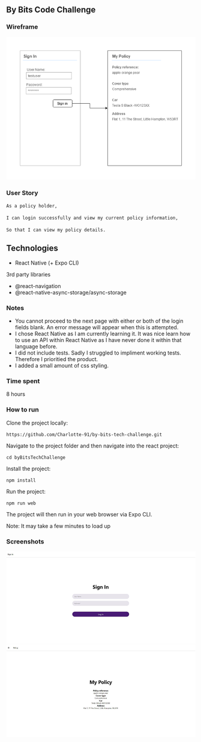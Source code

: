 ## By Bits Code Challenge

### Wireframe

![Wireframe](./readme-img/tech-challange-wireframe.png)

### User Story

```
As a policy holder,

I can login successfully and view my current policy information,

So that I can view my policy details.
```

## Technologies

- React Native (+ Expo CLI)

3rd party libraries
- @react-navigation
- @react-native-async-storage/async-storage

### Notes

- You cannot proceed to the next page with either or both of the login fields blank. An error message will appear when this is attempted. 
- I chose React Native as I am currently learning it. It was nice learn how to use an API within React Native as I have never done it within that language before.
- I did not include tests. Sadly I struggled to impliment working tests. Therefore I prioritied the product.
- I added a small amount of css styling.

### Time spent

8 hours

### How to run

Clone the project locally:
```
https://github.com/Charlotte-91/by-bits-tech-challenge.git
```
Navigate to the project folder and then navigate into the react project:
```
cd byBitsTechChallenge
```
Install the project:
```
npm install
```
Run the project:
```
npm run web
```
The project will then run in your web browser via Expo CLI.

Note: It may take a few minutes to load up

### Screenshots

![Sign in page](./readme-img/signin.JPG)
![Policy page](./readme-img/policy.JPG)